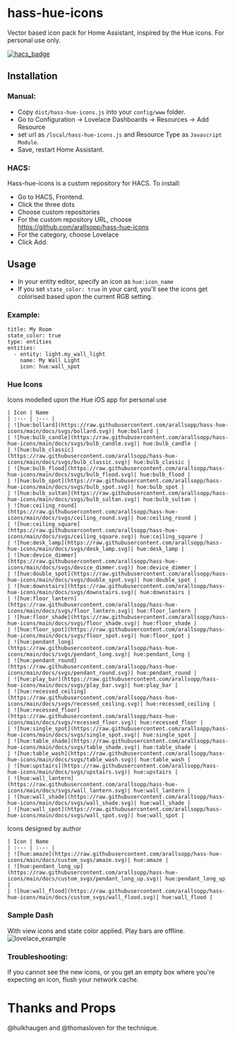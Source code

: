 # hass-hue-icons

Vector based icon pack for Home Assistant, inspired by the Hue icons. For personal use only.

[![hacs_badge](https://img.shields.io/badge/HACS-Custom-orange.svg?style=for-the-badge)](https://github.com/custom-components/hacs)

## Installation

### Manual:
- Copy `dist/hass-hue-icons.js` into your `config/www` folder.
- Go to Configuration -> Lovelace Dashboards -> Resources -> Add Resource
- set url as `/local/hass-hue-icons.js` and Resource Type as `Javascript Module`.
- Save, restart Home Assistant.

### HACS:
Hass-hue-icons is a custom repository for HACS. To install:

- Go to HACS, Frontend.
- Click the three dots
- Choose custom repositories
- For the custom repository URL, choose https://github.com/arallsopp/hass-hue-icons
- For the category, choose Lovelace
- Click Add.

## Usage
- In your entity editor, specify an icon as `hue:icon_name` 
- If you set `state_color: true` in your card, you'll see the icons get colorised based upon the current RGB setting.

### Example:

```
title: My Room
state_color: true
type: entities
entities:
  - entity: light.my_wall_light
    name: My Wall Light
    icon: hue:wall_spot
```

### Hue Icons

Icons modelled upon the Hue iOS app for personal use

[//]: # (Start Hue Icons)

    | Icon | Name 
    | :--- | :--- |
    | ![hue:bollard](https://raw.githubusercontent.com/arallsopp/hass-hue-icons/main/docs/svgs/bollard.svg)| hue:bollard |
    | ![hue:bulb_candle](https://raw.githubusercontent.com/arallsopp/hass-hue-icons/main/docs/svgs/bulb_candle.svg)| hue:bulb_candle |
    | ![hue:bulb_classic](https://raw.githubusercontent.com/arallsopp/hass-hue-icons/main/docs/svgs/bulb_classic.svg)| hue:bulb_classic |
    | ![hue:bulb_flood](https://raw.githubusercontent.com/arallsopp/hass-hue-icons/main/docs/svgs/bulb_flood.svg)| hue:bulb_flood |
    | ![hue:bulb_spot](https://raw.githubusercontent.com/arallsopp/hass-hue-icons/main/docs/svgs/bulb_spot.svg)| hue:bulb_spot |
    | ![hue:bulb_sultan](https://raw.githubusercontent.com/arallsopp/hass-hue-icons/main/docs/svgs/bulb_sultan.svg)| hue:bulb_sultan |
    | ![hue:ceiling_round](https://raw.githubusercontent.com/arallsopp/hass-hue-icons/main/docs/svgs/ceiling_round.svg)| hue:ceiling_round |
    | ![hue:ceiling_square](https://raw.githubusercontent.com/arallsopp/hass-hue-icons/main/docs/svgs/ceiling_square.svg)| hue:ceiling_square |
    | ![hue:desk_lamp](https://raw.githubusercontent.com/arallsopp/hass-hue-icons/main/docs/svgs/desk_lamp.svg)| hue:desk_lamp |
    | ![hue:device_dimmer](https://raw.githubusercontent.com/arallsopp/hass-hue-icons/main/docs/svgs/device_dimmer.svg)| hue:device_dimmer |
    | ![hue:double_spot](https://raw.githubusercontent.com/arallsopp/hass-hue-icons/main/docs/svgs/double_spot.svg)| hue:double_spot |
    | ![hue:downstairs](https://raw.githubusercontent.com/arallsopp/hass-hue-icons/main/docs/svgs/downstairs.svg)| hue:downstairs |
    | ![hue:floor_lantern](https://raw.githubusercontent.com/arallsopp/hass-hue-icons/main/docs/svgs/floor_lantern.svg)| hue:floor_lantern |
    | ![hue:floor_shade](https://raw.githubusercontent.com/arallsopp/hass-hue-icons/main/docs/svgs/floor_shade.svg)| hue:floor_shade |
    | ![hue:floor_spot](https://raw.githubusercontent.com/arallsopp/hass-hue-icons/main/docs/svgs/floor_spot.svg)| hue:floor_spot |
    | ![hue:pendant_long](https://raw.githubusercontent.com/arallsopp/hass-hue-icons/main/docs/svgs/pendant_long.svg)| hue:pendant_long |
    | ![hue:pendant_round](https://raw.githubusercontent.com/arallsopp/hass-hue-icons/main/docs/svgs/pendant_round.svg)| hue:pendant_round |
    | ![hue:play_bar](https://raw.githubusercontent.com/arallsopp/hass-hue-icons/main/docs/svgs/play_bar.svg)| hue:play_bar |
    | ![hue:recessed_ceiling](https://raw.githubusercontent.com/arallsopp/hass-hue-icons/main/docs/svgs/recessed_ceiling.svg)| hue:recessed_ceiling |
    | ![hue:recessed_floor](https://raw.githubusercontent.com/arallsopp/hass-hue-icons/main/docs/svgs/recessed_floor.svg)| hue:recessed_floor |
    | ![hue:single_spot](https://raw.githubusercontent.com/arallsopp/hass-hue-icons/main/docs/svgs/single_spot.svg)| hue:single_spot |
    | ![hue:table_shade](https://raw.githubusercontent.com/arallsopp/hass-hue-icons/main/docs/svgs/table_shade.svg)| hue:table_shade |
    | ![hue:table_wash](https://raw.githubusercontent.com/arallsopp/hass-hue-icons/main/docs/svgs/table_wash.svg)| hue:table_wash |
    | ![hue:upstairs](https://raw.githubusercontent.com/arallsopp/hass-hue-icons/main/docs/svgs/upstairs.svg)| hue:upstairs |
    | ![hue:wall_lantern](https://raw.githubusercontent.com/arallsopp/hass-hue-icons/main/docs/svgs/wall_lantern.svg)| hue:wall_lantern |
    | ![hue:wall_shade](https://raw.githubusercontent.com/arallsopp/hass-hue-icons/main/docs/svgs/wall_shade.svg)| hue:wall_shade |
    | ![hue:wall_spot](https://raw.githubusercontent.com/arallsopp/hass-hue-icons/main/docs/svgs/wall_spot.svg)| hue:wall_spot |

[//]: # (End Hue Icons) 

Icons designed by author

[//]: # (Start Custom Icons)

    | Icon | Name 
    | :--- | :--- |
    | ![hue:amaze](https://raw.githubusercontent.com/arallsopp/hass-hue-icons/main/docs/custom_svgs/amaze.svg)| hue:amaze |
    | ![hue:pendant_long_up](https://raw.githubusercontent.com/arallsopp/hass-hue-icons/main/docs/custom_svgs/pendant_long_up.svg)| hue:pendant_long_up |
    | ![hue:wall_flood](https://raw.githubusercontent.com/arallsopp/hass-hue-icons/main/docs/custom_svgs/wall_flood.svg)| hue:wall_flood |

[//]: # (End Custom Icons) 

### Sample Dash 
With view icons and state color applied. Play bars are offline.
![lovelace_example](https://raw.githubusercontent.com/arallsopp/hass-hue-icons/main/docs/examples/lovelace_example.png)

### Troubleshooting:
If you cannot see the new icons, or you get an empty box where you're expecting an icon, flush your network cache. 

# Thanks and Props
@hulkhaugen and @thomasloven for the technique.
